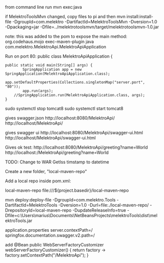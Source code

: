 from command line run 
mvn exec:java

if MelektroToolsMvn changed, copy files to pi and then
mvn install:install-file -DgroupId=com.melektro -DartifactId=MelektroToolsMvn -Dversion=1.0 -Dpackaging=jar -Dfile=../melektrotoolsmvn/target/melektrotoolsmvn-1.0.jar

note: this was added to the pom to expose the main method:
    <build>
        <plugins>
            <plugin>
                <groupId>org.codehaus.mojo</groupId>
                <artifactId>exec-maven-plugin</artifactId>
                <executions>
                    <execution>
                        <goals>
                            <goal>java</goal>
                        </goals>
                    </execution>
                </executions>
                <configuration>
                    <mainClass>com.melektro.MelektroApi.MelektroApiApplication</mainClass>
                    <!--arguments>
                        <argument>foo</argument>
                        <argument>bar</argument>
                    </arguments-->
                </configuration>
            </plugin>        
        </plugins>
    </build>


Run on port 80:
  public class MelektroApiApplication {

	public static void main(String[] args) {
            SpringApplication app = new SpringApplication(MelektroApiApplication.class);
            app.setDefaultProperties(Collections.singletonMap("server.port", "80"));
            app.run(args);
		//SpringApplication.run(MelektroApiApplication.class, args);
	}
	
sudo systemctl stop tomcat8
sudo systemctl start tomcat8
	
gives swagger.json
http://localhost:8080/MelektroApi/
http://localhost/MelektroApi/

gives swagger ui
http://localhost:8080/MelektroApi/swagger-ui.html
http://localhost/MelektroApi/swagger-ui.html

Gives ok test:
http://localhost:8080/MelektroApi/greeting?name=World
http://localhost:/MelektroApi/greeting?name=World

TODO: Change to WAR
      GetIss timstamp to datetime  


Create a new folder, "local-maven-repo"

Add a local repo inside pom.xml:

<repositories>
    <repository>
        <id>local-maven-repo</id>
        <url>file:///${project.basedir}/local-maven-repo</url>
    </repository>
</repositories>

mvn deploy:deploy-file -DgroupId=com.melektro.Tools -DartifactId=MelektroTools -Dversion=1.0 -Durl=file:./local-maven-repo/ -DrepositoryId=local-maven-repo -DupdateReleaseInfo=true -Dfile=c:\Users\marius\Documents\NetBeansProjects\melektroTools\dist\melektroTools.jar



application.properties
server.contextPath=/
springfox.documentation.swagger.v2.path=/

add
    @Bean
    public WebServerFactoryCustomizer<ConfigurableServletWebServerFactory>
            webServerFactoryCustomizer() {
        return factory -> factory.setContextPath("/MelektroApi");
    }

